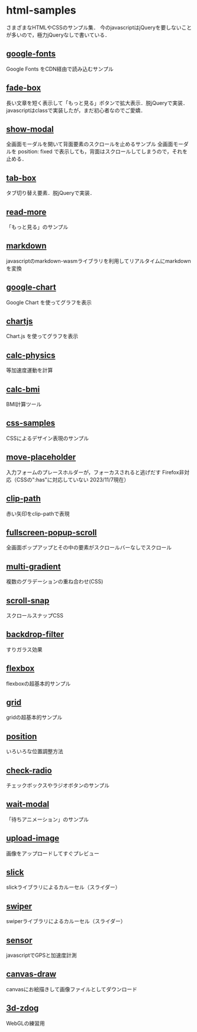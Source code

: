 # html-samples
さまざまなHTMLやCSSのサンプル集．
今のjavascriptはjQueryを要しないことが多いので，極力jQueryなしで書いている．

## [google-fonts](./google-fonts/)
Google Fonts をCDN経由で読み込むサンプル

## [fade-box](./fade-box/)
長い文章を短く表示して「もっと見る」ボタンで拡大表示．脱jQueryで実装．javascriptはclassで実装したが，まだ初心者なのでご愛嬌．

## [show-modal](./show-modal)
全画面モーダルを開いて背面要素のスクロールを止めるサンプル
全画面モーダルを position: fixed で表示しても，背面はスクロールしてしまうので，それを止める．

## [tab-box](./tab-box/)
タブ切り替え要素．脱jQueryで実装．

## [read-more](./read-more/)
「もっと見る」のサンプル

## [markdown](./markdown/)
javascriptのmarkdown-wasmライブラリを利用してリアルタイムにmarkdownを変換

## [google-chart](./google-chart/)
Google Chart を使ってグラフを表示

## [chartjs](./chartjs/)
Chart.js を使ってグラフを表示

## [calc-physics](./calc-physics/)
等加速度運動を計算

## [calc-bmi](./calc-bmi/)
BMI計算ツール

## [css-samples](./css-samples/)
CSSによるデザイン表現のサンプル

## [move-placeholder](./move-placeholder/)
入力フォームのプレースホルダーが，フォーカスされると逃げだす
Firefox非対応（CSSの":has"に対応していない 2023/11/7現在）

## [clip-path](./clip-path/)
赤い矢印をclip-pathで表現

## [fullscreen-popup-scroll](./fullscreen-popup-scroll)
全画面ポップアップとその中の要素がスクロールバーなしでスクロール

## [multi-gradient](./multi-gradient)
複数のグラデーションの重ね合わせ(CSS)

## [scroll-snap](./scroll-snap)
スクロールスナップCSS

## [backdrop-filter](./backdrop-filter)
すりガラス効果

## [flexbox](./flexbox)
flexboxの超基本的サンプル

## [grid](./grid)
gridの超基本的サンプル

## [position](./position/)
いろいろな位置調整方法

## [check-radio](./check-radio/)
チェックボックスやラジオボタンのサンプル

## [wait-modal](./wait-modal/)
「待ちアニメーション」のサンプル

## [upload-image](./upload-image/)
画像をアップロードしてすぐプレビュー

## [slick](./slick/)
slickライブラリによるカルーセル（スライダー）

## [swiper](./swiper/)
swiperライブラリによるカルーセル（スライダー）

## [sensor](./sensor/)
javascriptでGPSと加速度計測

## [canvas-draw](./canvas-draw/)
canvasにお絵描きして画像ファイルとしてダウンロード

## [3d-zdog](./3d-zdog/)
WebGLの練習用

